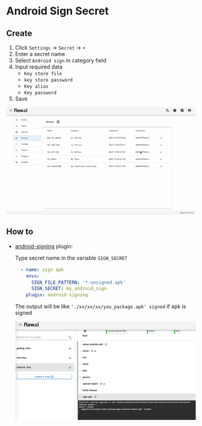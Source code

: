# Android Sign Secret

## Create

1. Click `Settings` -> `Secret` -> `+`
2. Enter a secret name
3. Select `Android sign` in category field
4. Input required data
   - `Key store file`
   - `key store password`
   - `Key alias`
   - `Key password`
5. Save

![create android sign](../../_images/secret/create_android_sign.gif)

## How to

- [android-signing](https://github.com/flowci-plugins/android-signing) plugin: 

  Type secret name in the variable `SIGN_SECRET`

  ```yaml
    - name: sign apk
      envs:
        SIGN_FILE_PATTERN: '*-unsigned.apk'
        SIGN_SECRET: my_android_sign
      plugin: android-signing
  ```

  The output will be like `'./xx/xx/xx/you_package.apk' signed` if apk is signed

  ![show android signed](../../_images/secret/android_signed.png)